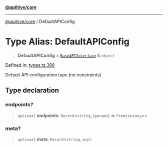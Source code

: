 [**@apihive/core**](../README.md)

***

[@apihive/core](../globals.md) / DefaultAPIConfig

# Type Alias: DefaultAPIConfig

> **DefaultAPIConfig** = [`BaseAPIInterface`](BaseAPIInterface.md) & `object`

Defined in: [types.ts:388](https://github.com/cleverplatypus/apihive-core/blob/07013091b03a0f47e51724fb271d78c36a50ebbd/src/types.ts#L388)

Default API configuration type (no constraints)

## Type declaration

### endpoints?

> `optional` **endpoints**: `Record`\<`string`, (`params`) => `Promise`\<`any`\>\>

### meta?

> `optional` **meta**: `Record`\<`string`, `any`\>
